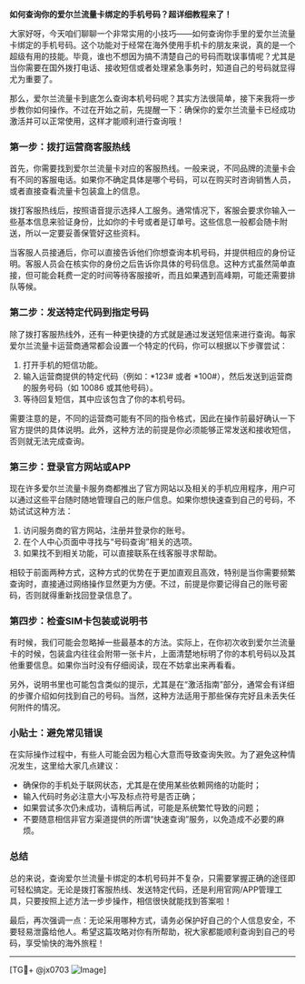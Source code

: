 **如何查询你的爱尔兰流量卡绑定的手机号码？超详细教程来了！**

大家好呀，今天咱们聊聊一个非常实用的小技巧——如何查询你手里的爱尔兰流量卡绑定的手机号码。这个功能对于经常在海外使用手机卡的朋友来说，真的是一个超级有用的技能。毕竟，谁也不想因为搞不清楚自己的号码而耽误事情呢？尤其是当你需要在国外拨打电话、接收短信或者处理紧急事务时，知道自己的号码就显得尤为重要了。

那么，爱尔兰流量卡到底怎么查询本机号码呢？其实方法很简单，接下来我将一步步教你如何操作。不过在开始之前，先提醒一下：确保你的爱尔兰流量卡已经成功激活并可以正常使用，这样才能顺利进行查询哦！

### **第一步：拨打运营商客服热线**
首先，你需要找到爱尔兰流量卡对应的客服热线。一般来说，不同品牌的流量卡会有不同的客服电话。如果你不确定具体是哪个号码，可以在购买时咨询销售人员，或者直接查看流量卡包装盒上的信息。

拨打客服热线后，按照语音提示选择人工服务。通常情况下，客服会要求你输入一些基本信息来验证身份，比如你的卡号或者是订单号。这些信息一般都会随卡附送，所以一定要妥善保管好这些资料。

当客服人员接通后，你可以直接告诉他们你想查询本机号码，并提供相应的身份证明。客服人员会在核实你的身份之后告诉你具体的号码信息。这种方式虽然简单直接，但可能会耗费一定的时间等待客服接听，而且如果遇到高峰期，可能还需要排队等候。

### **第二步：发送特定代码到指定号码**
除了拨打客服热线外，还有一种更快捷的方式就是通过发送短信来进行查询。每家爱尔兰流量卡运营商通常都会设置一个特定的代码，你可以根据以下步骤尝试：

1. 打开手机的短信功能。
2. 输入运营商提供的特定代码（例如：*123# 或者 *100#），然后发送到运营商的服务号码（如 10086 或其他号码）。
3. 等待回复短信，其中应该包含了你的本机号码。

需要注意的是，不同的运营商可能有不同的指令格式，因此在操作前最好确认一下官方提供的具体说明。此外，这种方法的前提是你必须能够正常发送和接收短信，否则就无法完成查询。

### **第三步：登录官方网站或APP**
现在许多爱尔兰流量卡服务商都推出了官方网站以及相关的手机应用程序，用户可以通过这些平台随时随地管理自己的账户信息。如果你想快速查到自己的号码，不妨试试这种方法：

1. 访问服务商的官方网站，注册并登录你的账号。
2. 在个人中心页面中寻找与“号码查询”相关的选项。
3. 如果找不到相关功能，可以直接联系在线客服寻求帮助。

相较于前面两种方式，这种方式的优势在于更加直观且高效，特别是当你需要频繁查询时，直接通过网络操作显然更为方便。不过，前提是你要记得自己的账号密码，否则就得重新找回登录信息了。

### **第四步：检查SIM卡包装或说明书**
有时候，我们可能会忽略掉一些最基本的方法。实际上，在你初次收到爱尔兰流量卡的时候，包装盒内往往会附带一张卡片，上面清楚地标明了你的本机号码以及其他重要信息。如果你当时没有仔细阅读，现在不妨拿出来再看看。

另外，说明书里也可能包含类似的提示，尤其是在“激活指南”部分，通常会有详细的步骤介绍如何找到自己的号码。当然，这种方法适用于那些保存完好且未丢失任何附件的情况。

### **小贴士：避免常见错误**
在实际操作过程中，有些人可能会因为粗心大意而导致查询失败。为了避免这种情况发生，这里给大家几点建议：
- 确保你的手机处于联网状态，尤其是在使用某些依赖网络的功能时；
- 输入代码时务必注意大小写及标点符号是否正确；
- 如果尝试多次仍未成功，请稍后再试，可能是系统繁忙导致的问题；
- 不要随意相信非官方渠道提供的所谓“快速查询”服务，以免造成不必要的麻烦。

### **总结**
总的来说，查询爱尔兰流量卡绑定的本机号码并不复杂，只需要掌握正确的途径即可轻松搞定。无论是拨打客服热线、发送特定代码，还是利用官网/APP管理工具，只要按照上述方法一步步操作，相信很快就能找到答案啦！

最后，再次强调一点：无论采用哪种方式，请务必保护好自己的个人信息安全，不要轻易泄露给他人。希望这篇攻略对你有所帮助，祝大家都能顺利查询到自己的号码，享受愉快的海外旅程！

---

[TG💪+ @jx0703 ![Image](https://github.com/user-attachments/assets/dbca1d08-cadb-493c-b0ec-ad6f7a83f270)]
